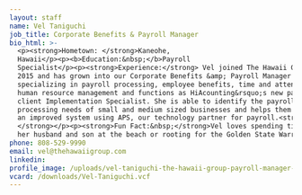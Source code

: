 ```yaml
---
layout: staff
name: Vel Taniguchi
job_title: Corporate Benefits & Payroll Manager
bio_html: >-
  <p><strong>Hometown: </strong>Kaneohe,
  Hawaii</p><p><b>Education:&nbsp;</b>Payroll
  Specialist</p><p><strong>Experience:</strong> Vel joined The Hawaii Group in
  2015 and has grown into our Corporate Benefits &amp; Payroll Manager
  specializing in payroll processing, employee benefits, time and attendance,
  human resource management and functions as HiAcounting&rsquo;s new payroll
  client Implementation Specialist. She is able to identify the payroll
  processing needs of small and medium sized businesses and helps them implement
  an improved system using APS, our technology partner for payroll.<strong>
  </strong></p><p><strong>Fun Fact:&nbsp;</strong>Vel loves spending time with
  her husband and son at the beach or rooting for the Golden State Warriors.</p>
phone: 808-529-9990
email: vel@thehawaiigroup.com
linkedin:
profile_image: /uploads/vel-taniguchi-the-hawaii-group-payroll-manager-2.jpg
vcard: /downloads/Vel-Taniguchi.vcf
---
```



